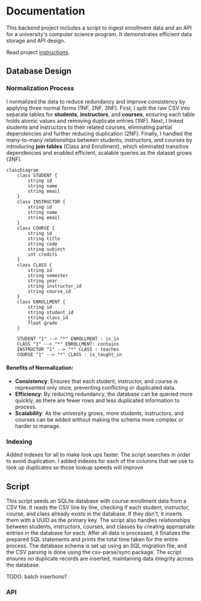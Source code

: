 # Documentation

This backend project includes a script to ingest enrollment data and an API for a university's computer science program. It demonstrates efficient data storage and API design.

Read project [instructions](instructions.md).

## Database Design

### Normalization Process

I normalized the data to reduce redundancy and improve consistency by applying three normal forms (1NF, 2NF, 3NF). First, I split the raw CSV into separate tables for **students**, **instructors**, and **courses**, ensuring each table holds atomic values and removing duplicate entries (1NF). Next, I linked students and instructors to their related courses, eliminating partial dependencies and further reducing duplication (2NF). Finally, I handled the many-to-many relationships between students, instructors, and courses by introducing **join tables** (Class and Enrollment), which eliminated transitive dependencies and enabled efficient, scalable queries as the dataset grows (3NF).
```mermaid
classDiagram
    class STUDENT {
        string id
        string name
        string email
    }
    class INSTRUCTOR {
        string id
        string name
        string email
    }
    class COURSE {
        string id
        string title
        string code
        string subject
        int credits
    }
    class CLASS {
        string id
        string semester
        string year
        string instructor_id
        string course_id
    }
    class ENROLLMENT {
        string id
        string student_id
        string class_id
        float grade
    }

    STUDENT "1" --> "*" ENROLLMENT : is_in
    CLASS "1" --> "*" ENROLLMENT: contains
    INSTRUCTOR "1" --> "*" CLASS : teaches
    COURSE "1" --> "*" CLASS : is_taught_in
```

#### Benefits of Normalization:

- **Consistency**: Ensures that each student, instructor, and course is represented only once, preventing conflicting or duplicated data.
- **Efficiency**: By reducing redundancy, the database can be queried more quickly, as there are fewer rows and less duplicated information to process.
- **Scalability**: As the university grows, more students, instructors, and courses can be added without making the schema more complex or harder to manage.

### Indexing
Added indexes for all to make look ups faster. The script searches in order to avoid duplication. I added indexes for each of the columns that we use to look up duplicates so those lookup speeds will improve

## Script

This script seeds an SQLite database with course enrollment data from a CSV file. It reads the CSV line by line, checking if each student, instructor, course, and class already exists in the database. If they don't, it inserts them with a UUID as the primary key. The script also handles relationships between students, instructors, courses, and classes by creating appropriate entries in the database for each. After all data is processed, it finalizes the prepared SQL statements and prints the total time taken for the entire process. The database schema is set up using an SQL migration file, and the CSV parsing is done using the csv-parse/sync package. The script ensures no duplicate records are inserted, maintaining data integrity across the database.

TODO: batch insertions? 

### API 

